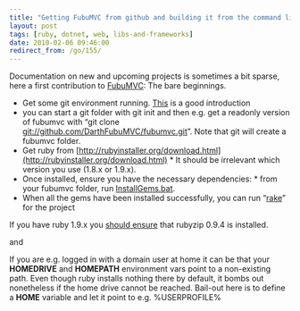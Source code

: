 ```yaml
---
title: "Getting FubuMVC from github and building it from the command line"
layout: post
tags: [ruby, dotnet, web, libs-and-frameworks]
date: 2010-02-06 09:46:00
redirect_from: /go/155/
---
```


Documentation on new and upcoming projects is sometimes a bit sparse, here a first contribution to [FubuMVC](http://fubumvc.com/): The bare beginnings.

*   Get some git environment running. [This](http://www.lostechies.com/blogs/jason_meridth/archive/2009/06/01/git-for-windows-developers-git-series-part-1.aspx) is a good introduction  <li>you can start a git folder with git init and then e.g. get a readonly version of fubumvc with “git clone [git://github.com/DarthFubuMVC/fubumvc.git](git://github.com/DarthFubuMVC/fubumvc.git "git://github.com/DarthFubuMVC/fubumvc.git")”. Note that git will create a fubumvc folder.  <li>Get ruby from [http://rubyinstaller.org/download.html](http://rubyinstaller.org/download.html)
        *   It should be irrelevant which version you use (1.8.x or 1.9.x). <li>Once installed, ensure you have the necessary dependencies:
        *   from your fubumvc folder, run [InstallGems.bat](http://github.com/DarthFubuMVC/fubumvc/blob/master/InstallGems.bat). <li>When all the gems have been installed successfully, you can run “[rake](http://github.com/DarthFubuMVC/fubumvc/blob/master/rakefile.rb)” for the project 

If you have ruby 1.9.x you [should ensure](http://groups.google.com/group/fubumvc-devel/browse_thread/thread/45b29f5bc390c953) that rubyzip 0.9.4 is installed.

and

If you are e.g. logged in with a domain user at home it can be that your **HOMEDRIVE** and **HOMEPATH** environment vars point to a non-existing path. Even though ruby installs nothing there by default, it bombs out nonetheless if the home drive cannot be reached. Bail-out here is to define a **HOME** variable and let it point to e.g. %USERPROFILE%